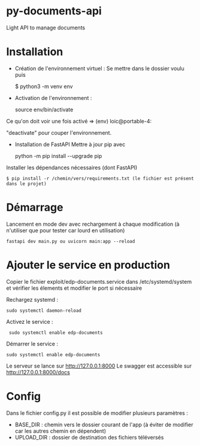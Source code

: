 # py-documents-api
Light API to manage documents

# Installation

- Création de l'environnement virtuel :
Se mettre dans le dossier voulu puis 

    $ python3 -m venv env

- Activation de l'environnement :

    source env/bin/activate

Ce qu'on doit voir une fois activé => (env) loic@portable-4:

"deactivate" pour couper l'environnement. 

- Installation de FastAPI 
Mettre à jour pip avec 

    python -m pip install --upgrade pip

Installer les dépendances nécessaires (dont FastAPI) 

    $ pip install -r /chemin/vers/requirements.txt (le fichier est présent dans le projet)

# Démarrage 

Lancement en mode dev avec rechargement à chaque modification (à n'utiliser que pour tester car lourd en utilisation)

    fastapi dev main.py ou uvicorn main:app --reload


# Ajouter le service en production

Copier le fichier exploit/edp-documents.service dans /etc/systemd/system et vérifier les élements et modifier le port si nécessaire

Rechargez systemd : 
    
    sudo systemctl daemon-reload

Activez le service :

     sudo systemctl enable edp-documents

Démarrer le service : 
    
    sudo systemctl enable edp-documents


Le serveur se lance sur http://127.0.0.1:8000
Le swagger est accessible sur http://127.0.0.1:8000/docs

# Config

Dans le fichier config.py il est possible de modifier plusieurs paramètres :
- BASE_DIR : chemin vers le dossier courant de l'app (à éviter de modifier car les autres chemin en dépendent)
- UPLOAD_DIR : dossier de destination des fichiers téléversés